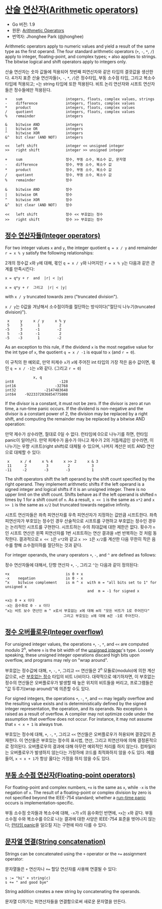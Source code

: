 # [산술 연산자(Arithmetic operators)](#arithmetic-operators)

* Go 버전: 1.9
* 원문: [Arithmetic Operators](https://golang.org/ref/spec#Arithmetic_operators)
* 번역자: Jhonghee Park (@jhonghee)

Arithmetic operators apply to numeric values and yield a result of the same type as the first operand. The four standard arithmetic operators (`+`, `-`, `*`, `/`) apply to integer, floating-point, and complex types; `+` also applies to strings. The bitwise logical and shift operators apply to integers only.

산술 연산자는 숫자 값들에 적용되어 첫번째 피연산자와 같은 타입의 결괏값을 생산한다. 4가지 표준 산술 연산자들(`+`, `-`, `*`, `/`)은 정수타입, 부동 소수점 타입, 그리고 복소수 타입에 적용되고; `+`는 string 타입에 또한 적용된다. 비트 논리 연산자와 시프트 연산자들은 정수들에만 적용된다.

```
+    sum                    integers, floats, complex values, strings
-    difference             integers, floats, complex values
*    product                integers, floats, complex values
/    quotient               integers, floats, complex values
%    remainder              integers

&    bitwise AND            integers
|    bitwise OR             integers
^    bitwise XOR            integers
&^   bit clear (AND NOT)    integers

<<   left shift             integer << unsigned integer
>>   right shift            integer >> unsigned integer
```

```
+    sum                    정수, 부동 소수, 복소수 값, 문자열
-    difference             정수, 부동 소수, 복소수 값
*    product                정수, 부동 소수, 복소수 값
/    quotient               정수, 부동 소수, 복소수 값
%    remainder              정수

&    bitwise AND            정수
|    bitwise OR             정수
^    bitwise XOR            정수
&^   bit clear (AND NOT)    정수

<<   left shift             정수 << 부호없는 정수
>>   right shift            정수 >> 부호없는 정수
```

## [정수 연산자들(Integer operators)](#integer-operators)

For two integer values `x` and `y`, the integer quotient `q = x / y` and remainder `r = x % y` satisfy the following relationships:

2개의 정수값 `x`와 `y`에 대해, 몫인 `q = x / y`와 나머지인 `r = x % y`는 다음과 같은 관계를 만족시킨다:

```
x = q*y + r  and  |r| < |y|
```

```
x = q*y + r  그리고  |r| < |y|
```

with `x / y` truncated towards zero ("truncated division").

`x / y`는 0값을 겨냥해서 소수점이하를 절단하는 방식이다("절단식 나누기(truncated division)").

```
 x     y     x / y     x % y
 5     3       1         2
-5     3      -1        -2
 5    -3      -1         2
-5    -3       1        -2
```

As an exception to this rule, if the dividend `x` is the most negative value for the int type of `x`, the quotient `q = x / -1` is equal to `x` (and `r = 0`).

이 규칙의 한 예외로, 만약 피제수 `x`가 `x`에 주어진 int 타입의 가장 작은 음수 값이면, 몫인 `q = x / -1`는 `x`와 같다. (그리고 `r = 0`)

```
			 x, q
int8                     -128
int16                  -32768
int32             -2147483648
int64    -9223372036854775808
```

If the divisor is a constant, it must not be zero. If the divisor is zero at run time, a run-time panic occurs. If the dividend is non-negative and the divisor is a constant power of 2, the division may be replaced by a right shift, and computing the remainder may be replaced by a bitwise AND operation:

만약 제수가 상수라면, 절대로 0일 수 없다. 런타임에 0으로 나누기를 하면, 런타임 panic이 일어난다. 만약 피제수가 음수가 아니고 제수가 2의 거듭제곱인 상수라면, 이 나누기는 우향 시프트(right shift)로 대체될 수 있으며, 나머지 계산은 비트 AND 연산으로 대체할 수 있다:

```
 x     x / 4     x % 4     x >> 2     x & 3
 11      2         3         2          3
-11     -2        -3        -3          1
```

The shift operators shift the left operand by the shift count specified by the right operand. They implement arithmetic shifts if the left operand is a signed integer and logical shifts if it is an unsigned integer. There is no upper limit on the shift count. Shifts behave as if the left operand is shifted `n` times by 1 for a shift count of `n`. As a result, `x << 1` is the same as `x*2` and `x >> 1` is the same as `x/2` but truncated towards negative infinity.

시프트 연산자들은 좌측 피연산자를 우측 피연산자가 지정하는 값만큼 시프트한다. 좌측 피연산자가 부호있는 정수인 경우 산술적으로 시프트를 구현하고 부호없는 정수인 경우는 논리적인 시프트를 구현한다. 시프트하는 수의 최대값에 대한 제한은 없다. 횟수가 `n`인 시프트 연산은 왼쪽 피연산자를 1번 시프트하는 연산 결과을 `n`번 반복하는 것 처럼 동작한다. 결과적으로 `x << 1`은 `x*2`와 같고 `x >> 1`은 `x/2`를 계산한 다음 무한히 작은 음수를 향해 소수점이하를 절단하는 것과 같다.

For integer operands, the unary operators `+`, `-`, and `^` are defined as follows:

정수 연산자들에 대해서, 단항 연산자 `+`, `-`, 그리고 `^`는 다음과 같이 정의된다:

```
+x                          is 0 + x
-x    negation              is 0 - x
^x    bitwise complement    is m ^ x  with m = "all bits set to 1" for unsigned x
                                      and  m = -1 for signed x
```

```
+x는 0 + x 이다
-x는 음수화로 0 - x 이다
^x는 비트 보수 연산인 m ^ x로서 부호없는 x에 대해 m의 "모든 비트가 1로 주어진다"
                           그리고 부호있는 x에 대해 m은 -1로 주어진다.
```

## [정수 오버플로우(Integer overflow)](#integer-overflow)

For unsigned integer values, the operations `+`, `-`, `*`, and `<<` are computed modulo 2<sup>n</sup>, where `n` is the bit width of the [unsigned integer](/Types/numeric_types.html)'s type. Loosely speaking, these unsigned integer operations discard high bits upon overflow, and programs may rely on "wrap around".

부호없는 정수값에 대해, `+`, `-`, `*`, 그리고 `<<` 연산들은 2<sup>n</sup> 모듈로(modulo)에 의한 계산값으로, `n`은 [부호없는 정수](/Types/numeric_types.html) 타입의 비트 너비이다. 대략적으로 얘기하자면, 이 부호없는 정수의 연산들은 오버플로우가 발생할 때 높은 위치의 비트들을 버리고, 프로그램들은 "값 두루기(wrap around)"에 의존할 수도 있다.

For signed integers, the operations `+`, `-`, `*`, and `<<` may legally overflow and the resulting value exists and is deterministically defined by the signed integer representation, the operation, and its operands. No exception is raised as a result of overflow. A compiler may not optimize code under the assumption that overflow does not occur. For instance, it may not assume that `x < x + 1` is always true.

부호있는 정수에 대해, `+`, `-`, `*`, 그리고 `<<` 연산들은 오버플로우가 허용되며 결괏값이 존재한다. 이 연산들은 부호있는 정수의 표시법, 연산, 그리고 피연산자에 의해 결정론적으로 정의된다. 오버플로우의 결과에 대해 아무런 예외적인 처리를 하지 않는다. 컴파일러는 오버플로우가 발생하지 않는다는 가정하에 코드를 최적화하지 않을 수도 있다. 예를 들어, `x < x + 1`가 항상 옳다는 가정을 하지 않을 수도 있다.

## [부동 소수점 연산자(Floating-point operators)](#floating-point-operators)

For floating-point and complex numbers, `+x` is the same as `x`, while `-x` is the negation of `x`. The result of a floating-point or complex division by zero is not specified beyond the IEEE-754 standard; whether a [run-time panic](/Run-time%20panics/) occurs is implementation-specific.

부동 소수점 숫자들과 복소수에 대해, `-x`가 `x`의 음수화인 반면에, `+x`는 `x`와 같다. 부동 소수점 수와 복소수를 0으로 나눈 결과에 대한 사양은 IEEE-754 표준을 벗어나지 않는다; [런타임 panic](/Run-time%20panics/)을 일으킬 지는 구현에 따라 다를 수 있다.

## [문자열 연결(String concatenation)](#string-concatenation)

Strings can be concatenated using the `+` operator or the `+=` assignment operator:

문자열들은 `+` 연산자나 `+=` 할당 연산자를 사용해 연결될 수 있다:

```
s := "hi" + string(c)
s += " and good bye"
```

String addition creates a new string by concatenating the operands.

문자열 더하기는 피연산자들을 연결함으로써 새로운 문자열을 만든다.